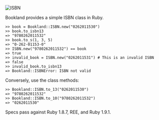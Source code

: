 ![ISBN](http://upload.wikimedia.org/wikipedia/commons/thumb/2/28/EAN-13-ISBN-13.svg/540px-EAN-13-ISBN-13.svg.png)

Bookland provides a simple ISBN class in Ruby.

    >> book = Bookland::ISBN.new("0262011530")
    >> book.to_isbn13
    => "9780262011532"
    >> book.to_s(1, 3, 5)
    => "0-262-01153-0"
    >> ISBN.new("9780262011532") == book
    => true
    >> invalid_book = ISBN.new("0262011531") # This is an invalid ISBN
    => false
    >> invalid_book.to_isbn13
    => Bookland::ISBNError: ISBN not valid

Conversely, use the class methods:

    >> Bookland::ISBN.to_13("0262011530")
    => "9780262011532"
    >> Bookland::ISBN.to_10("9780262011532")
    => "0262011530"

Specs pass against Ruby 1.8.7, REE, and Ruby 1.9.1.
